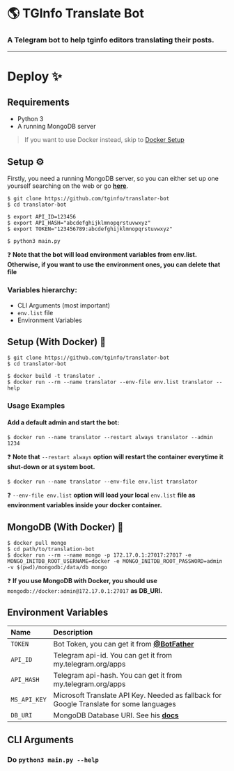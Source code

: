 # 🌎 TGInfo Translate Bot
### A Telegram bot to help tginfo editors translating their posts.

---
# Deploy ✨
## Requirements
  - Python 3
  - A running MongoDB server

> If you want to use Docker instead, skip to [Docker Setup](https://github.com/tginfo/translator-bot#setup-with-docker-)
## Setup ⚙️
Firstly, you need a running MongoDB server, so you can either set up one yourself searching on the web or go **[here](https://github.com/tginfo/translator-bot#mongodb-with-docker-)**.
```
$ git clone https://github.com/tginfo/translator-bot
$ cd translator-bot

$ export API_ID=123456
$ export API_HASH="abcdefghijklmnopqrstuvwxyz"
$ export TOKEN="123456789:abcdefghijklmnopqrstuvwxyz"

$ python3 main.py
```
❓ **Note that the bot will load environment variables from env.list. Otherwise, if you want to use the environment ones, you can delete that file**
### Variables hierarchy:
  - CLI Arguments (most important)
  - `env.list` file
  - Environment Variables

## Setup (With Docker) 🐳
```
$ git clone https://github.com/tginfo/translator-bot
$ cd translator-bot

$ docker build -t translator .
$ docker run --rm --name translator --env-file env.list translator --help
```
### Usage Examples
#### Add a default admin and start the bot:
```
$ docker run --name translator --restart always translator --admin 1234
```
❓ **Note that** `--restart always` **option will restart the container everytime it shut-down or at system boot.**

#### 
```
$ docker run --name translator --env-file env.list translator
```
❓ `--env-file env.list` **option will load your local** `env.list` **file as environment variables inside your docker container.**

## MongoDB (With Docker) 🍃
```
$ docker pull mongo
$ cd path/to/translation-bot
$ docker run --rm --name mongo -p 172.17.0.1:27017:27017 -e MONGO_INITDB_ROOT_USERNAME=docker -e MONGO_INITDB_ROOT_PASSWORD=admin -v $(pwd)/mongodb:/data/db mongo
```
❓ **If you use MongoDB with Docker, you should use** `mongodb://docker:admin@172.17.0.1:27017` **as DB_URI.**

## Environment Variables
Name | Description
:----------- | :---
`TOKEN`      | Bot Token, you can get it from **[@BotFather](https://t.me/BotFather)**
`API_ID`     | Telegram api-id. You can get it from my.telegram.org/apps
`API_HASH`   | Telegram api-hash. You can get it from my.telegram.org/apps
`MS_API_KEY` | Microsoft Translate API Key. Needed as fallback for Google Translate for some languages
`DB_URI`     | MongoDB Database URI. See his **[docs](https://docs.mongodb.com/manual/reference/connection-string/)**

## CLI Arguments
### Do `python3 main.py --help`